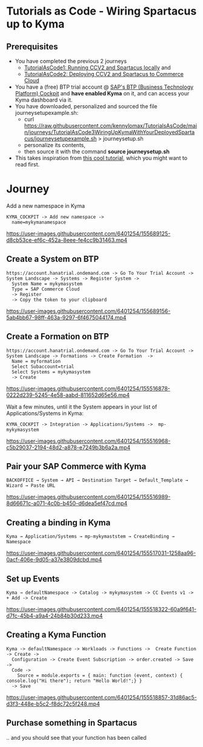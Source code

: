 # Tutorials as Code - Wiring Spartacus up to Kyma

## Prerequisites 

- You have completed the previous 2 journeys 
  - [TutorialAsCode1: Running CCV2 and Spartacus locally](https://github.com/kennylomax/TutorialsAsCode/tree/main/journeys/TutorialAsCode1LocalCCV2AndSpartacus) and  
  - [TutorialAsCode2: Deploying CCV2 and Spartacus to Commerce Cloud](https://github.com/kennylomax/TutorialsAsCode/tree/main/journeys/TutorialAsCode2DeployCCV2AndSpartacusToCommerceCloud)
- You have a (free) BTP trial account @ [SAP's BTP (Business Technology Platform) Cockpit](https://account.hanatrial.ondemand.com) and **have enabled Kyma**  on it, and can access your Kyma dashboard via it.
- You have downloaded, personalized and sourced the file journeysetupexample.sh:
  - curl https://raw.githubusercontent.com/kennylomax/TutorialsAsCode/main/journeys/TutorialAsCode3WiringUpKymaWithYourDeployedSpartacus/journeysetupexample.sh > journeysetup.sh 
  - personalize its contents, 
  - then source it with the command **source journeysetup.sh**
 - This takes inspiration from [this cool tutorial](https://developers.sap.com/tutorials/cp-kyma-mocks.html), which you might want to read first.
# Journey



Add a new namespace in Kyma 
```clickpath:AddKymaNamespace
KYMA_COCKPIT -> Add new namespace ->
  name=mykymanamespace
```

https://user-images.githubusercontent.com/6401254/155689125-d8cb53ce-ef6c-452a-8eee-fe4cc9b31463.mp4

## Create a System on BTP

```clickpath:CreateBTPSystem
https://account.hanatrial.ondemand.com -> Go To Your Trial Account -> System Landscape -> Systems -> Register System -> 
  System Name = mykymasystem
  Type = SAP Commerce Cloud
  -> Register
  -> Copy the token to your clipboard
```

https://user-images.githubusercontent.com/6401254/155689156-5ab4bb67-98ff-463a-9297-6f4675044174.mp4

## Create a Formation on BTP

```clickpath:CreateBTPFormation
https://account.hanatrial.ondemand.com -> Go To Your Trial Account -> System Landscape -> Formations -> Create Formation  -> 
  Name = myformation
  Select Subaccount=trial
  Select Systems = mykymasystem
  -> Create
```

https://user-images.githubusercontent.com/6401254/155516878-0222d239-5245-4e58-aabd-811652d65e56.mp4

Wait a few minutes, until it the System appears in your list of Applications/Systems in Kyma:

```clickpath:ConfirmSystemAppearsInKyma
KYMA_COCKPIT -> Integration -> Applications/Systems ->  mp-mykymasystem 
```

https://user-images.githubusercontent.com/6401254/155516968-c5b29037-2194-48d2-a878-e7249b3b6a2a.mp4


## Pair your SAP Commerce with Kyma

```clickpath:PairBackoffice
BACKOFFICE → System → API → Destination Target → Default_Template → Wizard → Paste URL
```

https://user-images.githubusercontent.com/6401254/155516989-8d66671c-a071-4c0b-b450-d6dea5ef47cd.mp4

## Creating a binding in Kyma
```clickpath:createKymaBinding
Kyma → Application/Systems → mp-mykymaststem → CreateBinding → Namespace
```
https://user-images.githubusercontent.com/6401254/155517031-1258aa96-0acf-406e-9d05-a37e3809dcbd.mp4

## Set up Events
```clickpath:setUpEventsInKyma
Kyma → defaultNamespace -> Catalog -> mykymasystem -> CC Events v1 -> + Add -> Create
```

https://user-images.githubusercontent.com/6401254/155518322-60a9f641-d7fc-45b4-a9a4-24b84b30d233.mp4

## Creating a Kyma Function
```clickpath:createKymaFunction
Kyma -> defaultNamespace -> Workloads -> Functions ->  Create Function -> Create -> 
  Configuration -> Create Event Subscription -> order.created -> Save -> 
  Code ->
    Source = module.exports = { main: function (event, context) { console.log("Hi there"); return "Hello World!";} }
  -> Save
```

https://user-images.githubusercontent.com/6401254/155518857-31d86ac5-d3f3-448e-b5c2-f8dc72c5f248.mp4


## Purchase something in Spartacus
.. and you should see that your function has been called
